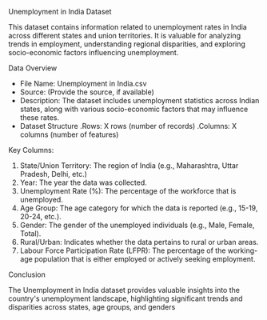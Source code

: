 Unemployment in India Dataset


This dataset contains information related to unemployment rates in India across different states and union territories. It is valuable for analyzing trends in employment, understanding regional disparities, and exploring socio-economic factors influencing unemployment.

Data Overview


* File Name: Unemployment in India.csv
* Source: (Provide the source, if available)
* Description: The dataset includes unemployment statistics across Indian states, along with various socio-economic factors that may influence these rates.
* Dataset Structure
     .Rows: X rows (number of records)
     .Columns: X columns (number of features)


Key Columns:



1. State/Union Territory: The region of India (e.g., Maharashtra, Uttar Pradesh, Delhi, etc.)
2. Year: The year the data was collected.
3. Unemployment Rate (%): The percentage of the workforce that is unemployed.
4. Age Group: The age category for which the data is reported (e.g., 15-19, 20-24, etc.).
5. Gender: The gender of the unemployed individuals (e.g., Male, Female, Total).
6. Rural/Urban: Indicates whether the data pertains to rural or urban areas.
7. Labour Force Participation Rate (LFPR): The percentage of the working-age population that is either employed or actively seeking employment.


Conclusion

The Unemployment in India dataset provides valuable insights into the country's unemployment landscape, highlighting significant trends and disparities across states, age groups, and genders









